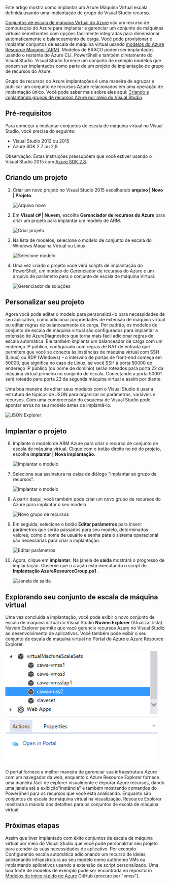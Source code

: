 

Este artigo mostra como implantar um Azure Máquina Virtual escala definida usando uma implantação de grupo do Visual Studio recurso.


[Conjuntos de escala de máquina Virtual do Azure](https://azure.microsoft.com/blog/azure-vm-scale-sets-public-preview/) são um recurso de computação do Azure para implantar e gerenciar um conjunto de máquinas virtuais semelhantes com opções facilmente integradas para dimensionar automaticamente e balanceamento de carga. Você pode provisionar e implantar conjuntos de escala de máquina virtual usando [modelos do Azure Resource Manager (ARM)](https://github.com/Azure/azure-quickstart-templates). Modelos de BRAÇO podem ser implantados usando o restante do Azure CLI, PowerShell e também diretamente do Visual Studio. Visual Studio fornece um conjunto de exemplo modelos que podem ser implantados como parte de um projeto de implantação de grupo de recursos do Azure.

Grupo de recursos do Azure implantações é uma maneira de agrupar e publicar um conjunto de recursos Azure relacionados em uma operação de implantação único. Você pode saber mais sobre eles aqui: [Criando e implantando grupos de recursos Azure por meio do Visual Studio](../vs-azure-tools-resource-groups-deployment-projects-create-deploy/).

## <a name="pre-requisites"></a>Pré-requisitos

Para começar a implantar conjuntos de escala de máquina virtual no Visual Studio, você precisa do seguinte:

- Visual Studio 2013 ou 2015
- Azure SDK 2.7 ou 2,8

Observação: Estas instruções pressupõem que você estiver usando o Visual Studio 2015 com [Azure SDK 2,8](https://azure.microsoft.com/blog/announcing-the-azure-sdk-2-8-for-net/).

## <a name="creating-a-project"></a>Criando um projeto

1. Criar um novo projeto no Visual Studio 2015 escolhendo **arquivo | Novo | Projeto**.

    ![Arquivo novo][file_new]

2. Em **Visual c# | Nuvem**, escolha **Gerenciador de recursos do Azure** para criar um projeto para implantar um modelo de ARM.

    ![Criar projeto][create_project]

3.  Na lista de modelos, selecione o modelo de conjunto de escala do Windows Máquina Virtual ou Linux.

    ![Selecione modelo][select_Template]

4. Uma vez criado o projeto você verá scripts de implantação do PowerShell, um modelo de Gerenciador de recursos do Azure e um arquivo de parâmetro para o conjunto de escala de máquina Virtual.

    ![Gerenciador de soluções][solution_explorer]

## <a name="customize-your-project"></a>Personalizar seu projeto

Agora você pode editar o modelo para personalizá-lo para necessidades de seu aplicativo, como adicionar propriedades de extensão de máquina virtual ou editar regras de balanceamento de carga. Por padrão, os modelos de conjunto de escala de máquina virtual são configurados para implantar a extensão de AzureDiagnostics que torna mais fácil adicionar regras de escala automática. Ele também implanta um balanceador de carga com um endereço IP público, configurado com regras de NAT de entrada que permitem que você se conecta às instâncias de máquina virtual com SSH (Linux) ou RDP (Windows) – o intervalo de portas de front-end começa em 50000, que significa no caso de Linux, se você SSH à porta 50000 do endereço IP público (ou nome de domínio) serão roteados para porta 22 da máquina virtual primeiro no conjunto de escala. Conectando a porta 50001 será roteado para porta 22 da segunda máquina virtual e assim por diante.

 Uma boa maneira de editar seus modelos com o Visual Studio é usar a estrutura de tópicos de JSON para organizar os parâmetros, variáveis e recursos. Com uma compreensão do esquema de Visual Studio pode apontar erros no seu modelo antes de implantá-lo.

![JSON Explorer][json_explorer]

## <a name="deploy-the-project"></a>Implantar o projeto

6. Implante o modelo de ARM Azure para criar o recurso de conjunto de escala de máquina virtual. Clique com o botão direito no nó do projeto, escolha **implantar | Nova implantação**.

    ![Implantar o modelo][5deploy_Template]

7. Selecione sua assinatura na caixa de diálogo "Implantar ao grupo de recursos".

    ![Implantar o modelo][6deploy_Template]

8. A partir daqui, você também pode criar um novo grupo de recursos do Azure para implantar o seu modelo.

    ![Novo grupo de recursos][new_resource]

9. Em seguida, selecione o botão **Editar parâmetros** para inserir parâmetros que serão passados para seu modelo, determinados valores, como o nome de usuário e senha para o sistema operacional são necessárias para criar a implantação.

    ![Editar parâmetros][edit_parameters]

10. Agora, clique em **implantar**. Na janela de **saída** mostrará o progresso de implantação. Observe que o a ação está executando o script de **Implantação AzureResourceGroup.ps1** .

    ![Janela de saída][output_window]

## <a name="exploring-your-vm-scale-set"></a>Explorando seu conjunto de escala de máquina virtual

Uma vez concluída a implantação, você pode exibir o novo conjunto de escala de máquina virtual no Visual Studio **Nuvem Explorer** (Atualizar lista). Nuvem Explorer permite que você gerencie recursos Azure no Visual Studio ao desenvolvimento de aplicativos. Você também pode exibir o seu conjunto de escala de máquina virtual no Portal do Azure e Azure Resource Explorer.

![Explorador de nuvem][cloud_explorer]

 O portal fornece a melhor maneira de gerenciar sua infraestrutura Azure com um navegador da web, enquanto o Azure Resource Explorer fornece uma maneira fácil de explorer visualmente e depurar Azure recursos, dando uma janela até a exibição"instância" e também mostrando comandos do PowerShell para os recursos que você está analisando. Enquanto são conjuntos de escala de máquina virtual na visualização, Resource Explorer mostrará a maioria dos detalhes para os conjuntos de escala de máquina virtual.

## <a name="next-steps"></a>Próximas etapas

Assim que tiver implantado com êxito conjuntos de escala de máquina virtual por meio do Visual Studio que você pode personalizar seu projeto para atender às suas necessidades de aplicativo. Por exemplo Configurando escala automática adicionando um recurso de ideias, adicionando infraestrutura ao seu modelo como autônomo VMs ou implantando aplicativos usando a extensão de script personalizado. Uma boa fonte de modelos de exemplo pode ser encontrada no repositório [Modelos de início rápido do Azure](https://github.com/Azure/azure-quickstart-templates) GitHub (procure por "vmss").

[file_new]: ./media/virtual-machines-common-scale-sets-visual-studio/1-FileNew.png
[create_project]: ./media/virtual-machines-common-scale-sets-visual-studio/2-CreateProject.png
[select_Template]: ./media/virtual-machines-common-scale-sets-visual-studio/3b-SelectTemplateLin.png
[solution_explorer]: ./media/virtual-machines-common-scale-sets-visual-studio/4-SolutionExplorer.png
[json_explorer]: ./media/virtual-machines-common-scale-sets-visual-studio/10-JsonExplorer.png
[5deploy_Template]: ./media/virtual-machines-common-scale-sets-visual-studio/5-DeployTemplate.png
[6deploy_Template]: ./media/virtual-machines-common-scale-sets-visual-studio/6-DeployTemplate.png
[new_resource]: ./media/virtual-machines-common-scale-sets-visual-studio/7-NewResourceGroup.png
[edit_parameters]: ./media/virtual-machines-common-scale-sets-visual-studio/8-EditParameter.png
[output_window]: ./media/virtual-machines-common-scale-sets-visual-studio/9-Output.png
[cloud_explorer]: ./media/virtual-machines-common-scale-sets-visual-studio/12-CloudExplorer.png
